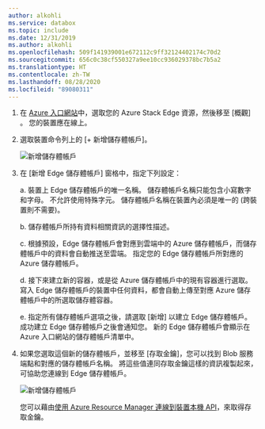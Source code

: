 ```yaml
---
author: alkohli
ms.service: databox
ms.topic: include
ms.date: 12/31/2019
ms.author: alkohli
ms.openlocfilehash: 509f141939001e672112c9ff32124402174c70d2
ms.sourcegitcommit: 656c0c38cf550327a9ee10cc936029378bc7b5a2
ms.translationtype: HT
ms.contentlocale: zh-TW
ms.lasthandoff: 08/28/2020
ms.locfileid: "89080311"
---
```

1. 在 [Azure 入口網站](https://portal.azure.com/)中，選取您的 Azure Stack Edge 資源，然後移至 [概觀]  。 您的裝置應在線上。

2. 選取裝置命令列上的 [+ 新增儲存體帳戶]。 

   ![新增儲存體帳戶](media/azure-stack-edge-gateway-add-storage-account/add-storage-account-1.png)

3. 在 [新增 Edge 儲存體帳戶] 窗格中，指定下列設定：

    a. 裝置上 Edge 儲存體帳戶的唯一名稱。 儲存體帳戶名稱只能包含小寫數字和字母。 不允許使用特殊字元。 儲存體帳戶名稱在裝置內必須是唯一的 (跨裝置則不需要)。

    b. 儲存體帳戶所持有資料相關資訊的選擇性描述。  
    
    c. 根據預設，Edge 儲存體帳戶會對應到雲端中的 Azure 儲存體帳戶，而儲存體帳戶中的資料會自動推送至雲端。 指定您的 Edge 儲存體帳戶所對應的 Azure 儲存體帳戶。  

    d. 接下來建立新的容器，或是從 Azure 儲存體帳戶中的現有容器進行選取。 寫入 Edge 儲存體帳戶的裝置中任何資料，都會自動上傳至對應 Azure 儲存體帳戶中的所選取儲存體容器。

    <!--![Add a storage account](media/azure-stack-edge-gateway-add-storage-account/add-storage-account-2.png)-->

    e. 指定所有儲存體帳戶選項之後，請選取 [新增] 以建立 Edge 儲存體帳戶。 成功建立 Edge 儲存體帳戶之後會通知您。 新的 Edge 儲存體帳戶會顯示在 Azure 入口網站的儲存體帳戶清單中。 

    
4. 如果您選取這個新的儲存體帳戶，並移至 [存取金鑰]，您可以找到 Blob 服務端點和對應的儲存體帳戶名稱。 將這些值連同存取金鑰這樣的資訊複製起來，可協助您連線到 Edge 儲存體帳戶。

    ![新增儲存體帳戶](media/azure-stack-edge-gateway-add-storage-account/add-storage-account-4.png)

    您可以藉由[使用 Azure Resource Manager 連線到裝置本機 API](../articles/databox-online/azure-stack-edge-j-series-connect-resource-manager.md)，來取得存取金鑰。 